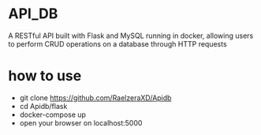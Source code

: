 # API_DB
A RESTful API built with Flask and MySQL running in docker, allowing users to perform CRUD operations on a database through HTTP requests
# how to use
* git clone https://github.com/RaelzeraXD/Apidb
* cd Apidb/flask
* docker-compose up
* open your browser on localhost:5000
